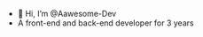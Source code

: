 - 👋 Hi, I’m @Aawesome-Dev
- A front-end and back-end developer for 3 years

<!---
Aawesome-Dev/Aawesome-Dev is a ✨ special ✨ repository because its `README.md` (this file) appears on your GitHub profile.
You can click the Preview link to take a look at your changes.
--->
